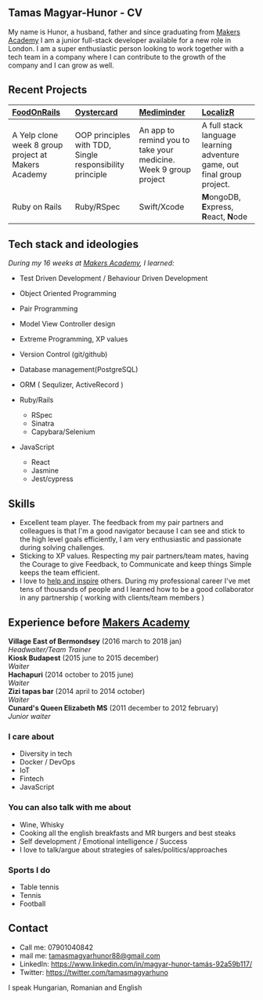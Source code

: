 ## Tamas Magyar-Hunor - CV

My name is Hunor, a husband, father and since graduating from [Makers Academy] I am a junior full-stack developer available for a new role in London. I am a super enthusiastic person looking to work together with a tech team in a company where I can contribute to the growth of the company and I can grow as well.

## Recent Projects

| [FoodOnRails] | [Oystercard] | [Mediminder] | [LocalizR] 
|:-------------- |:------------- |:------------ |:------------ |
| A Yelp clone week 8 group project at Makers Academy | OOP principles with TDD, Single responsibility principle | An app to remind you to take your medicine. Week 9 group project| A full stack language learning adventure game, out final group project. |
| Ruby on Rails | Ruby/RSpec | Swift/Xcode | **M**ongoDB, **E**xpress, **R**eact, **N**ode |


## Tech stack and ideologies

*During my 16 weeks at [Makers Academy](http://www.makersacademy.com/), I learned:*

- Test Driven Development / Behaviour Driven Development
- Object Oriented Programming
- Pair Programming
- Model View Controller design
- Extreme Programming, XP values
- Version Control (git/github)
- Database management(PostgreSQL)
- ORM ( Sequlizer, ActiveRecord )

- Ruby/Rails
  - RSpec
  - Sinatra
  - Capybara/Selenium
 
- JavaScript
  - React
  - Jasmine
  - Jest/cypress

## Skills
 - Excellent team player. The feedback from my pair partners and colleagues is that I'm a good navigator because I can see and stick to the high level goals efficiently, I am very enthusiastic and passionate during solving challenges.
 - Sticking to XP values. Respecting my pair partners/team mates, having the Courage to give Feedback, to Communicate and keep things Simple keeps the team efficient.
 - I love to [help and inspire](https://scontent-lhr3-1.xx.fbcdn.net/v/t31.0-8/29750049_1882637895109092_1484795324372543323_o.jpg?_nc_cat=0&_nc_eui2=v1%3AAeGwN0F9q7q2cLc_9WSlxa3GqGly318eVdLd_eYs2KNJMpzS7R-GhWD8XST0s-CDB1MEhqPv15LR4nsLMmZhULuw7O-4nkX2Lo9f_OsOdEXjmA&oh=45515bfa25034a6e931177ccc63cf714&oe=5B3A7BCE) others. During my professional career I've met tens of thousands of people and I learned how to be a good collaborator in any partnership ( working with clients/team members )
 


## Experience before [Makers Academy]

**Village East of Bermondsey** (2016 march to 2018 jan)    
*Headwaiter/Team Trainer*  
**Kiosk Budapest** (2015 june to 2015 december)    
*Waiter*  
**Hachapuri** (2014 october to 2015 june)    
*Waiter*  
**Zizi tapas bar** (2014 april to 2014 october)      
*Waiter*   
**Cunard's Queen Elizabeth MS** (2011 december to 2012 february)     
*Junior waiter*  

### I care about
  - Diversity in tech
  - Docker / DevOps
  - IoT
  - Fintech
  - JavaScript

### You can also talk with me about
  - Wine, Whisky
  - Cooking all the english breakfasts and MR burgers and best steaks
  - Self development / Emotional intelligence / Success
  - I love to talk/argue about strategies of sales/politics/approaches

### Sports I do
  - Table tennis
  - Tennis
  - Football


## Contact

  - Call me:    07901040842
  - mail me:    tamasmagyarhunor88@gmail.com
  - LinkedIn:   https://www.linkedin.com/in/magyar-hunor-tamás-92a59b117/
  - Twitter:    https://twitter.com/tamasmagyarhuno

I speak Hungarian, Romanian and English

[Makers Academy]: https://www.makersacademy.com
[FoodOnRails]: https://github.com/Kotauror/FoodOnRailsMakers
[Oystercard]: https://github.com/tamasmagyarhunor88/oystercard
[Mediminder]: https://github.com/serenahathi/mediminder
[LocalizR]: https://github.com/JoshuaJFHolloway/LocalizR
